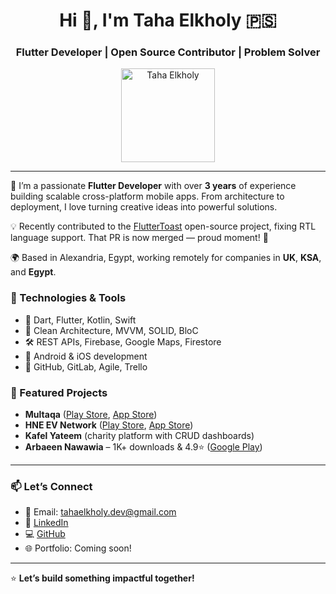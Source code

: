 <h1 align="center">Hi 👋, I'm Taha Elkholy 🇵🇸</h1>
<h3 align="center">Flutter Developer | Open Source Contributor | Problem Solver</h3>

<p align="center">
  <img src="https://github.com/user-attachments/assets/d7ea7424-119f-4e92-b4aa-bcdd2fa71622" alt="Taha Elkholy" width="150"/>
</p>

---

🚀 I’m a passionate **Flutter Developer** with over **3 years** of experience building scalable cross-platform mobile apps. From architecture to deployment, I love turning creative ideas into powerful solutions.

💡 Recently contributed to the [FlutterToast](https://github.com/ponnamkarthik/FlutterToast) open-source project, fixing RTL language support. That PR is now merged — proud moment! 🎉

🌍 Based in Alexandria, Egypt, working remotely for companies in **UK**, **KSA**, and **Egypt**.

### 🔧 Technologies & Tools
- 🧠 Dart, Flutter, Kotlin, Swift
- 🔧 Clean Architecture, MVVM, SOLID, BloC
- 🛠 REST APIs, Firebase, Google Maps, Firestore
- 📱 Android & iOS development
- 🎯 GitHub, GitLab, Agile, Trello

### 📱 Featured Projects
- **Multaqa** ([Play Store](https://play.google.com/store/apps/details?id=io.multaqa), [App Store](https://apps.apple.com/gb/app/multaqa/id6479318135))
- **HNE EV Network** ([Play Store](https://play.google.com/store/apps/details?id=app.hnefutures.com), [App Store](https://apps.apple.com/us/app/hne-ev-network/id6443637664))
- **Kafel Yateem** (charity platform with CRUD dashboards)
- **Arbaeen Nawawia** – 1K+ downloads & 4.9⭐ ([Google Play](https://play.google.com/store/apps/details?id=com.abdelaziz.taha.arba3nnawawia))

---

### 📫 Let’s Connect
- 📧 Email: tahaelkholy.dev@gmail.com  
- 💼 [LinkedIn](https://linkedin.com/in/taha-elkholy)  
- 💻 [GitHub](https://github.com/taha-elkholy)  
- 🌐 Portfolio: Coming soon!

---

⭐ **Let’s build something impactful together!**
